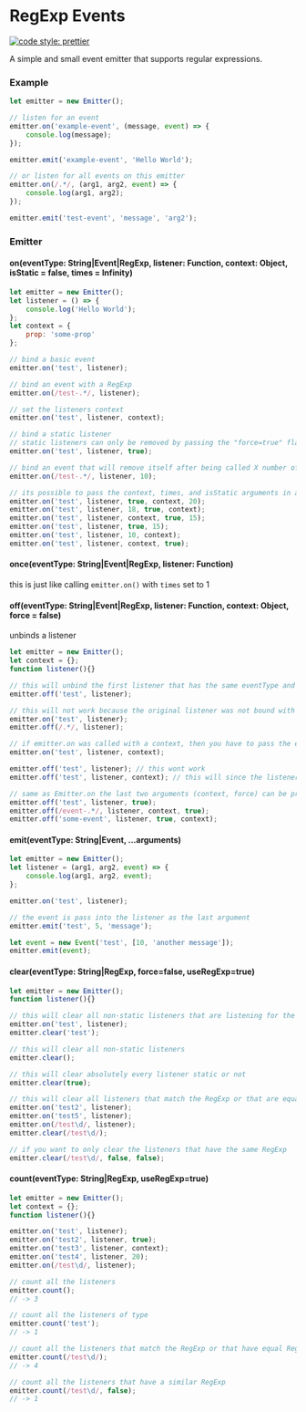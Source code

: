 # RegExp Events
[![code style: prettier](https://img.shields.io/badge/code_style-prettier-ff69b4.svg?style=flat-square)](https://github.com/prettier/prettier)

A simple and small event emitter that supports regular expressions.

### Example
```javascript
let emitter = new Emitter();

// listen for an event
emitter.on('example-event', (message, event) => {
    console.log(message);
});

emitter.emit('example-event', 'Hello World');

// or listen for all events on this emitter
emitter.on(/.*/, (arg1, arg2, event) => {
    console.log(arg1, arg2);
});

emitter.emit('test-event', 'message', 'arg2');
```

### Emitter

#### on(eventType: String|Event|RegExp, listener: Function, context: Object, isStatic = false, times = Infinity)
```javascript
let emitter = new Emitter();
let listener = () => {
    console.log('Hello World');
};
let context = {
    prop: 'some-prop'
};

// bind a basic event
emitter.on('test', listener);

// bind an event with a RegExp
emitter.on(/test-.*/, listener);

// set the listeners context
emitter.on('test', listener, context);

// bind a static listener
// static listeners can only be removed by passing the "force=true" flag into either Emitter.off or Emitter.clear
emitter.on('test', listener, true);

// bind an event that will remove itself after being called X number of times
emitter.on(/test-.*/, listener, 10);

// its possible to pass the context, times, and isStatic arguments in any order
emitter.on('test', listener, true, context, 20);
emitter.on('test', listener, 18, true, context);
emitter.on('test', listener, context, true, 15);
emitter.on('test', listener, true, 15);
emitter.on('test', listener, 10, context);
emitter.on('test', listener, context, true);
```

#### once(eventType: String|Event|RegExp, listener: Function)
this is just like calling `emitter.on()` with `times` set to 1

#### off(eventType: String|Event|RegExp, listener: Function, context: Object, force = false)
unbinds a listener
```javascript
let emitter = new Emitter();
let context = {};
function listener(){}

// this will unbind the first listener that has the same eventType and listener
emitter.off('test', listener);

// this will not work because the original listener was not bound with a RegExp
emitter.on('test', listener);
emitter.off(/.*/, listener); 

// if emitter.on was called with a context, then you have to pass the exact same context into emitter.off to unbind the listener
emitter.on('test', listener, context);

emitter.off('test', listener); // this wont work
emitter.off('test', listener, context); // this will since the listener has a context

// same as Emitter.on the last two arguments (context, force) can be provided in any order
emitter.off('test', listener, true);
emitter.off(/event-.*/, listener, context, true);
emitter.off('some-event', listener, true, context);
```

#### emit(eventType: String|Event, ...arguments)
```javascript
let emitter = new Emitter();
let listener = (arg1, arg2, event) => {
    console.log(arg1, arg2, event);
};

emitter.on('test', listener);

// the event is pass into the listener as the last argument
emitter.emit('test', 5, 'message');

let event = new Event('test', [10, 'another message']);
emitter.emit(event);
```

#### clear(eventType: String|RegExp, force=false, useRegExp=true)
```javascript
let emitter = new Emitter();
function listener(){}

// this will clear all non-static listeners that are listening for the "test" event
emitter.on('test', listener);
emitter.clear('test');

// this will clear all non-static listeners
emitter.clear();

// this will clear absolutely every listener static or not
emitter.clear(true);

// this will clear all listeners that match the RegExp or that are equal to the RegExp
emitter.on('test2', listener);
emitter.on('test5', listener);
emitter.on(/test\d/, listener);
emitter.clear(/test\d/);

// if you want to only clear the listeners that have the same RegExp
emitter.clear(/test\d/, false, false);
```

#### count(eventType: String|RegExp, useRegExp=true)
```javascript
let emitter = new Emitter();
let context = {};
function listener(){}

emitter.on('test', listener);
emitter.on('test2', listener, true);
emitter.on('test3', listener, context);
emitter.on('test4', listener, 20);
emitter.on(/test\d/, listener);

// count all the listeners
emitter.count();
// -> 3

// count all the listeners of type
emitter.count('test');
// -> 1

// count all the listeners that match the RegExp or that have equal RegExp
emitter.count(/test\d/);
// -> 4

// count all the listeners that have a similar RegExp
emitter.count(/test\d/, false);
// -> 1
```
